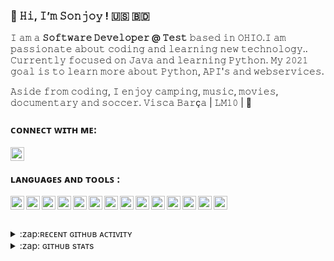 ### 👋 𝙷𝚒, 𝙸’𝚖 𝚂𝚘𝚗𝚓𝚘𝚢 ! 🇺🇸 🇧🇩

𝙸 𝚊𝚖 𝚊 **𝚂𝚘𝚏𝚝𝚠𝚊𝚛𝚎 𝙳𝚎𝚟𝚎𝚕𝚘𝚙𝚎𝚛 @ 𝚃𝚎𝚜𝚝** 𝚋𝚊𝚜𝚎𝚍 𝚒𝚗 𝙾𝙷𝙸𝙾.𝙸 𝚊𝚖 𝚙𝚊𝚜𝚜𝚒𝚘𝚗𝚊𝚝𝚎 𝚊𝚋𝚘𝚞𝚝 𝚌𝚘𝚍𝚒𝚗𝚐 𝚊𝚗𝚍 𝚕𝚎𝚊𝚛𝚗𝚒𝚗𝚐 𝚗𝚎𝚠 𝚝𝚎𝚌𝚑𝚗𝚘𝚕𝚘𝚐𝚢.. 𝙲𝚞𝚛𝚛𝚎𝚗𝚝𝚕𝚢 𝚏𝚘𝚌𝚞𝚜𝚎𝚍 𝚘𝚗 𝙹𝚊𝚟𝚊 𝚊𝚗𝚍 𝚕𝚎𝚊𝚛𝚗𝚒𝚗𝚐 𝙿𝚢𝚝𝚑𝚘𝚗. 𝙼𝚢 𝟸𝟶𝟸𝟷 𝚐𝚘𝚊𝚕 𝚒𝚜 𝚝𝚘 𝚕𝚎𝚊𝚛𝚗 𝚖𝚘𝚛𝚎 𝚊𝚋𝚘𝚞𝚝 𝙿𝚢𝚝𝚑𝚘𝚗, 𝙰𝙿𝙸'𝚜 𝚊𝚗𝚍 𝚠𝚎𝚋𝚜𝚎𝚛𝚟𝚒𝚌𝚎𝚜.

𝙰𝚜𝚒𝚍𝚎 𝚏𝚛𝚘𝚖 𝚌𝚘𝚍𝚒𝚗𝚐, 𝙸 𝚎𝚗𝚓𝚘𝚢 𝚌𝚊𝚖𝚙𝚒𝚗𝚐, 𝚖𝚞𝚜𝚒𝚌, 𝚖𝚘𝚟𝚒𝚎𝚜, 𝚍𝚘𝚌𝚞𝚖𝚎𝚗𝚝𝚊𝚛𝚢 𝚊𝚗𝚍 𝚜𝚘𝚌𝚌𝚎𝚛. 𝚅𝚒𝚜𝚌𝚊 𝙱𝚊𝚛ç𝚊 | 𝙻𝙼𝟷𝟶 | 🐐

### ᴄᴏɴɴᴇᴄᴛ ᴡɪᴛʜ ᴍᴇ:
[<img align="left" alt="Sonjoy Ghosh | LinkedIn" width="22px" src="https://cdn.jsdelivr.net/npm/simple-icons@v3/icons/linkedin.svg" />][linkedin]

<br />

### ʟᴀɴɢᴜᴀɢᴇꜱ ᴀɴᴅ ᴛᴏᴏʟꜱ :
<img align="left" title="Java" width="22px" src="https://cdn.jsdelivr.net/npm/simple-icons@3.13.0/icons/java.svg" />
<img align="left" title="Python" width="22px" src="https://cdn.jsdelivr.net/npm/simple-icons@3.13.0/icons/python.svg" />
<img align="left" title="MySQL" width="22px" src="https://cdn.jsdelivr.net/npm/simple-icons@3.13.0/icons/mysql.svg" />
<img align="left" title="Git" width="22px" src="https://cdn.jsdelivr.net/npm/simple-icons@3.13.0/icons/git.svg" />
<img align="left" title="Selenium" width="22px" src="https://cdn.jsdelivr.net/npm/simple-icons@4.17.0/icons/selenium.svg" />
<img align="left" title="Intellij Idea" width="22px" src="https://cdn.jsdelivr.net/npm/simple-icons@4.17.0/icons/intellijidea.svg" />
<img align="left" title="Android Studio" width="22px" src="https://cdn.jsdelivr.net/npm/simple-icons@3.13.0/icons/androidstudio.svg" />
<img align="left" title="Pycharm" width="22px" src="https://cdn.jsdelivr.net/npm/simple-icons@3.13.0/icons/pycharm.svg" />
<img align="left" title="Visual Studio Code" width="22px" src="https://cdn.jsdelivr.net/npm/simple-icons@3.13.0/icons/visualstudiocode.svg" />
<img align="left" title="Postman" width="22px" src="https://cdn.jsdelivr.net/npm/simple-icons@3.13.0/icons/postman.svg" />
<img align="left" title="Github" width="22px" src="https://cdn.jsdelivr.net/npm/simple-icons@3.13.0/icons/github.svg" />
<img align="left" title="Dynatrace" width="22px" src="https://cdn.jsdelivr.net/npm/simple-icons@3.13.0/icons/dynatrace.svg" />
<img align="left" title="JIRA" width="22px" src="https://cdn.jsdelivr.net/npm/simple-icons@3.13.0/icons/jira.svg" />
<img align="left" title="Azure" width="22px" src="https://cdn.jsdelivr.net/npm/simple-icons@3.13.0/icons/microsoftazure.svg" />

<br />
<br />
<br />

<details>
  <summary>:zap:ʀᴇᴄᴇɴᴛ ɢɪᴛʜᴜʙ ᴀᴄᴛɪᴠɪᴛʏ</summary>  
</details>

<details>
  <summary>:zap: ɢɪᴛʜᴜʙ sᴛᴀᴛs</summary>
</details>

[linkedin]: https://www.linkedin.com/in/sonjoy-ghosh-59273137/
[cooltext]: https://lingojam.com/FancyTextGenerator 





